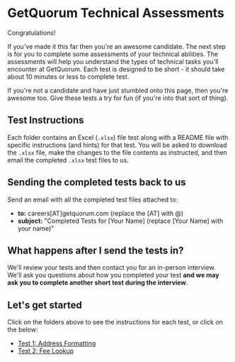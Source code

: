 # GetQuorum Technical Assessments

Congratulations!

If you've made it this far then you're an awesome candidate. The next step is for you to complete some assessments of your technical abilities. The assessments will help you understand the types of technical tasks you'll encounter at GetQuorum. Each test is designed to be short - it should take about 10 minutes or less to complete test.

If you're not a candidate and have just stumbled onto this page, then you're awesome too. Give these tests a try for fun (if you're into that sort of thing).

## Test Instructions

Each folder contains an Excel (`.xlsx`) file test along with a README file with specific instructions (and hints) for that test. You will be asked to download the `.xlsx` file, make the changes to the file contents as instructed, and then email the completed `.xlsx` test files to us.

## Sending the completed tests back to us

Send an email with all the completed test files attached to:

- **to:** careers[AT]getquorum.com (replace the [AT] with @)
- **subject:** "Completed Tests for [Your Name] (replace [Your Name] with your name)"

## What happens after I send the tests in?

We'll review your tests and then contact you for an in-person interview. We'll ask you questions about how you completed your test **and we may ask you to complete another short test during the interview**.

## Let's get started

Click on the folders above to see the instructions for each test, or click on the below:

- [Test 1: Address Formatting](1_address_format)
- [Test 2: Fee Lookup](2_fee_lookup)
